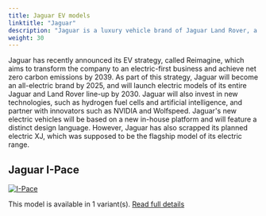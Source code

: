 ```yaml
---
title: Jaguar EV models
linktitle: "Jaguar"
description: "Jaguar is a luxury vehicle brand of Jaguar Land Rover, a British multinational car manufacturer with its headquarters in Coventry, England. Jaguar Cars was founded in 1922 as the Swallow Sidecar Company, originally making motorcycle sidecars before developing bodies for passenger cars. The company's name was changed from SS Cars to Jaguar Cars in 1945."
weight: 30
---
```

<!-- markdownlint-disable MD033 -->
<!-- markdownlint-disable MD010 -->
Jaguar has recently announced its EV strategy, called Reimagine, which aims to transform the company to an electric-first business and achieve net zero carbon emissions by 2039. As part of this strategy, Jaguar will become an all-electric brand by 2025, and will launch electric models of its entire Jaguar and Land Rover line-up by 2030. Jaguar will also invest in new technologies, such as hydrogen fuel cells and artificial intelligence, and partner with innovators such as NVIDIA and Wolfspeed. Jaguar's new electric vehicles will be based on a new in-house platform and will feature a distinct design language. However, Jaguar has also scrapped its planned electric XJ, which was supposed to be the flagship model of its electric range.


## Jaguar I-Pace

<a href="i-pace"><img src="https://media.evkx.net/multimedia/models/jaguar/i-pace/i-pace_ev400/main_1_st.jpg" class="img-fluid" alt="I-Pace" ></a>

This model is available in 1 variant(s). 
[Read full details](i-pace/)

